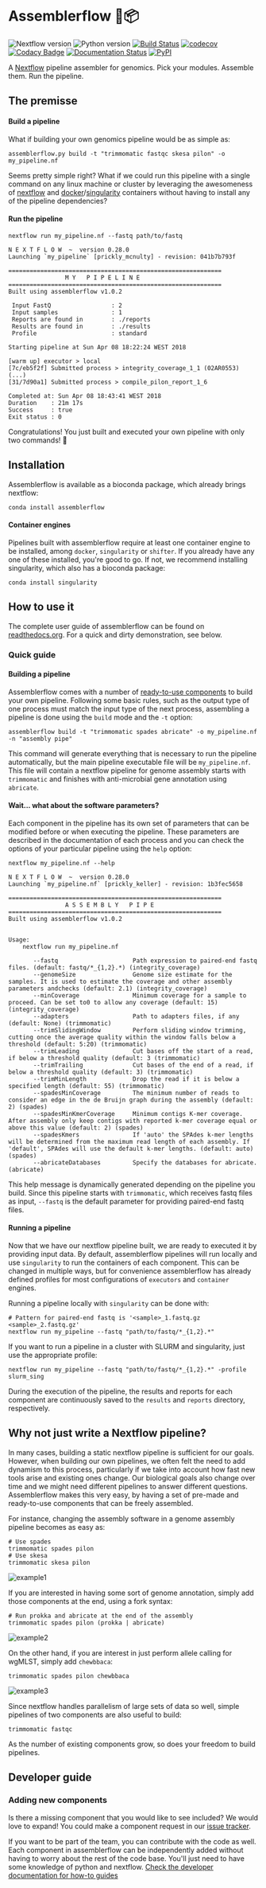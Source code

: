 # Assemblerflow :whale2::package:

![Nextflow version](https://img.shields.io/badge/nextflow->0.26.0-brightgreen.svg)
![Python version](https://img.shields.io/badge/python-3.6-brightgreen.svg)
[![Build Status](https://travis-ci.org/assemblerflow/assemblerflow.svg?branch=master)](https://travis-ci.org/ODiogoSilva/assemblerflow)
[![codecov](https://codecov.io/gh/assemblerflow/assemblerflow/branch/master/graph/badge.svg)](https://codecov.io/gh/ODiogoSilva/assemblerflow)
[![Codacy Badge](https://api.codacy.com/project/badge/Grade/f518854f780b41a08ca2fb1c14e360f0)](https://www.codacy.com/app/o.diogosilva/assemblerflow?utm_source=github.com&amp;utm_medium=referral&amp;utm_content=ODiogoSilva/assemblerflow&amp;utm_campaign=Badge_Grade)
[![Documentation Status](https://readthedocs.org/projects/assemblerflow/badge/?version=latest)](http://assemblerflow.readthedocs.io/en/latest/?badge=latest)
[![PyPI](https://img.shields.io/pypi/v/assemblerflow.svg)](https://pypi.python.org/pypi/assemblerflow/1.0.0rc3)

A [Nextflow](https://www.nextflow.io/) pipeline assembler for genomics.
Pick your modules. Assemble them. Run the pipeline.

## The premisse

#### Build a pipeline

What if building your own genomics pipeline would be as simple as:

```
assemblerflow.py build -t "trimmomatic fastqc skesa pilon" -o my_pipeline.nf
```

Seems pretty simple right? What if we could run this pipeline with a single command on any linux machine or cluster by leveraging
the awesomeness of [nextflow](https://www.nextflow.io/) and [docker](https://www.docker.com/)/[singularity](http://singularity.lbl.gov/)
containers without having to install any of the pipeline dependencies?

#### Run the pipeline

```
nextflow run my_pipeline.nf --fastq path/to/fastq

N E X T F L O W  ~  version 0.28.0
Launching `my_pipeline` [prickly_mcnulty] - revision: 041b7b793f

============================================================
                M Y   P I P E L I N E
============================================================
Built using assemblerflow v1.0.2

 Input FastQ                 : 2
 Input samples               : 1
 Reports are found in        : ./reports
 Results are found in        : ./results
 Profile                     : standard

Starting pipeline at Sun Apr 08 18:22:24 WEST 2018

[warm up] executor > local
[7c/eb5f2f] Submitted process > integrity_coverage_1_1 (02AR0553)
(...)
[31/7d90a1] Submitted process > compile_pilon_report_1_6

Completed at: Sun Apr 08 18:43:41 WEST 2018
Duration    : 21m 17s
Success     : true
Exit status : 0
```

Congratulations! You just built and executed your own pipeline with
only two commands! :tada:

## Installation

Assemblerflow is available as a bioconda package, which already brings
nextflow:

```
conda install assemblerflow
```

#### Container engines

Pipelines built with assemblerflow require at least one container
engine to be installed, among `docker`, `singularity` or `shifter`.
If you already have any one of these installed, you're good to go.
If not, we recommend installing singularity, which also has a bioconda
package:

```
conda install singularity
```

## How to use it

The complete user guide of assemblerflow can be found on [readthedocs.org](http://assemblerflow.readthedocs.io/en/latest/?badge=latest).
For a quick and dirty demonstration, see below.

### Quick guide

#### Building a pipeline

Assemblerflow comes with a number of [ready-to-use components](http://assemblerflow.readthedocs.io/en/latest/user/available_components.html) to build your
own pipeline. Following some basic rules, such as the output type of one process
must match the input type of the next process, assembling a pipeline is done
using the `build` mode and the `-t` option:

```
assemblerflow build -t "trimmomatic spades abricate" -o my_pipeline.nf -n "assembly pipe"
```

This command will generate everything that is necessary to run the
pipeline automatically, but the main pipeline executable
file will be `my_pipeline.nf`. This file will contain a nextflow pipeline
for genome assembly starts with `trimmomatic` and finishes with anti-microbial
gene annotation using `abricate`.

#### Wait... what about the software parameters?

Each component in the pipeline has its own set of parameters that can be
modified before or when executing the pipeline. These parameters are
described in the documentation of each process and you can check the options
of your particular pipeline using the `help` option:

```
nextflow my_pipeline.nf --help

N E X T F L O W  ~  version 0.28.0
Launching `my_pipeline.nf` [prickly_keller] - revision: 1b3fec5658

============================================================
                A S S E M B L Y   P I P E
============================================================
Built using assemblerflow v1.0.2


Usage:
    nextflow run my_pipeline.nf

       --fastq                     Path expression to paired-end fastq files. (default: fastq/*_{1,2}.*) (integrity_coverage)
       --genomeSize                Genome size estimate for the samples. It is used to estimate the coverage and other assembly parameters andchecks (default: 2.1) (integrity_coverage)
       --minCoverage               Minimum coverage for a sample to proceed. Can be set to0 to allow any coverage (default: 15) (integrity_coverage)
       --adapters                  Path to adapters files, if any (default: None) (trimmomatic)
       --trimSlidingWindow         Perform sliding window trimming, cutting once the average quality within the window falls below a threshold (default: 5:20) (trimmomatic)
       --trimLeading               Cut bases off the start of a read, if below a threshold quality (default: 3 (trimmomatic)
       --trimTrailing              Cut bases of the end of a read, if below a threshold quality (default: 3) (trimmomatic)
       --trimMinLength             Drop the read if it is below a specified length (default: 55) (trimmomatic)
       --spadesMinCoverage         The minimum number of reads to consider an edge in the de Bruijn graph during the assembly (default: 2) (spades)
       --spadesMinKmerCoverage     Minimum contigs K-mer coverage. After assembly only keep contigs with reported k-mer coverage equal or above this value (default: 2) (spades)
       --spadesKmers               If 'auto' the SPAdes k-mer lengths will be determined from the maximum read length of each assembly. If 'default', SPAdes will use the default k-mer lengths. (default: auto) (spades)
       --abricateDatabases         Specify the databases for abricate. (abricate)

```

This help message is dynamically generated depending on the pipeline you build.
Since this pipeline starts with `trimmomatic`, which receives fastq files as input,
`--fastq` is the default parameter for providing paired-end fastq files.

#### Running a pipeline

Now that we have our nextflow pipeline built, we are ready to executed it by
providing input data. By default, assemblerflow pipelines will run locally and use
`singularity` to run the containers of each component. This can be
changed in multiple ways, but for convenience assemblerflow has already defined
profiles for most configurations of `executors` and `container` engines.

Running a pipeline locally with `singularity` can be done with:

```
# Pattern for paired-end fastq is '<sample>_1.fastq.gz <sample>_2.fastq.gz'
nextflow run my_pipeline --fastq "path/to/fastq/*_{1,2}.*"
```

If you want to run a pipeline in a cluster with SLURM and singularity, just use
the appropriate profile:

```
nextflow run my_pipeline --fastq "path/to/fastq/*_{1,2}.*" -profile slurm_sing
```

During the execution of the pipeline, the results and reports for each component
are continuously saved to the `results` and `reports` directory, respectively.

## Why not just write a Nextflow pipeline?

In many cases, building a static nextflow pipeline is sufficient for our goals.
However, when building our own pipelines, we often felt the need to add dynamism
to this process, particularly if we take into account how fast new tools arise
and existing ones change. Our biological goals also change over time and we
might need different pipelines to answer different questions. Assemblerflow makes
this very easy, by having a set of pre-made and ready-to-use components that can
be freely assembled.

For instance, changing the assembly software in a genome assembly pipeline becomes
as easy as:

```
# Use spades
trimmomatic spades pilon
# Use skesa
trimmomatic skesa pilon
```

![example1](https://github.com/ODiogoSilva/assemblerflow/raw/master/docs/resources/example_3.png)

If you are interested in having some sort of genome annotation, simply add those
components at the end, using a fork syntax:

```
# Run prokka and abricate at the end of the assembly
trimmomatic spades pilon (prokka | abricate)
```

![example2](https://github.com/ODiogoSilva/assemblerflow/raw/master/docs/resources/example_1.png)

On the other hand, if you are interest in just perform allele calling for wgMLST,
simply add `chewbbaca`:

```
trimmomatic spades pilon chewbbaca
```

![example3](https://github.com/ODiogoSilva/assemblerflow/raw/master/docs/resources/example_2.png)

Since nextflow handles parallelism of large sets of data so well, simple pipelines
of two components are also useful to build:

```
trimmomatic fastqc
```

As the number of existing components grow, so does your freedom to build pipelines.

## Developer guide

### Adding new components

Is there a missing component that you would like to see included? We would love
to expand! You could make a component request in our
[issue tracker](https://github.com/ODiogoSilva/assemblerflow/issues).

If you want to be part of the team, you can contribute with the code as well. Each component
in assemblerflow can be independently added without having to worry about
the rest of the code base. You'll just need to have some knowledge of python
and nextflow. [Check the developer documentation for how-to guides](http://assemblerflow.readthedocs.io/en/latest/)
